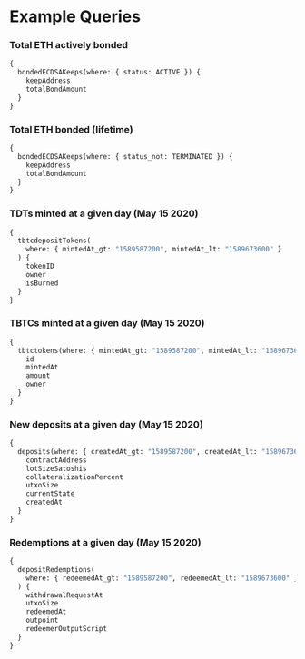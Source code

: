 # Example Queries

### Total ETH actively bonded

```graphql
{
  bondedECDSAKeeps(where: { status: ACTIVE }) {
    keepAddress
    totalBondAmount
  }
}
```

### Total ETH bonded (lifetime)

```graphql
{
  bondedECDSAKeeps(where: { status_not: TERMINATED }) {
    keepAddress
    totalBondAmount
  }
}
```

### TDTs minted at a given day (May 15 2020)

```graphql
{
  tbtcdepositTokens(
    where: { mintedAt_gt: "1589587200", mintedAt_lt: "1589673600" }
  ) {
    tokenID
    owner
    isBurned
  }
}
```

### TBTCs minted at a given day (May 15 2020)

```graphql
{
  tbtctokens(where: { mintedAt_gt: "1589587200", mintedAt_lt: "1589673600" }) {
    id
    mintedAt
    amount
    owner
  }
}
```

### New deposits at a given day (May 15 2020)

```graphql
{
  deposits(where: { createdAt_gt: "1589587200", createdAt_lt: "1589673600" }) {
    contractAddress
    lotSizeSatoshis
    collateralizationPercent
    utxoSize
    currentState
    createdAt
  }
}
```

### Redemptions at a given day (May 15 2020)

```graphql
{
  depositRedemptions(
    where: { redeemedAt_gt: "1589587200", redeemedAt_lt: "1589673600" }
  ) {
    withdrawalRequestAt
    utxoSize
    redeemedAt
    outpoint
    redeemerOutputScript
  }
}
```
